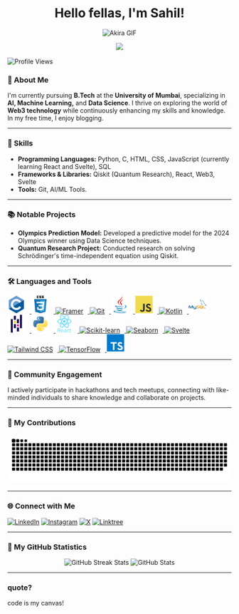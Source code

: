 <h1 align="center">Hello fellas, I'm Sahil!</h1>

<p align="center">
  <img src="https://camo.githubusercontent.com/3cb0d1f2a127b7b2a059d13e9d7540782b794fa327bac2f58c420cf2c060cf49/68747470733a2f2f692e706f7374696d672e63632f6e4c667374785a7a2f522e676966" alt="Akira GIF" />
</p>
<p align="center">
  <img src="https://readme-typing-svg.herokuapp.com?color=36BCF7&lines=AIML+Enthusiast+|+Perpetual+Learner+|+Blockchain+Explorer!" />
</p>

<p align="left"> 
  <img src="https://komarev.com/ghpvc/?username=sahilrane&label=Profile%20views&color=0e75b6&style=flat" alt="Profile Views" /> 
</p>

### 🌟 About Me
I'm currently pursuing **B.Tech** at the **University of Mumbai**, specializing in **AI, Machine Learning,** and **Data Science**. I thrive on exploring the world of **Web3 technology** while continuously enhancing my skills and knowledge. In my free time, I enjoy blogging.

---

### 🔭 Skills
- **Programming Languages:** Python, C, HTML, CSS, JavaScript (currently learning React and Svelte), SQL
- **Frameworks & Libraries:** Qiskit (Quantum Research), React, Web3, Svelte
- **Tools:** Git, AI/ML Tools.

---

### 📚 Notable Projects
- **Olympics Prediction Model:** Developed a predictive model for the 2024 Olympics winner using Data Science techniques.
- **Quantum Research Project:** Conducted research on solving Schrödinger's time-independent equation using Qiskit.

---

### 🛠️ Languages and Tools
<p align="left"> 
  <a href="https://www.cprogramming.com/" target="_blank" rel="noreferrer"> 
    <img src="https://raw.githubusercontent.com/devicons/devicon/master/icons/c/c-original.svg" alt="C" width="40" height="40" style="margin-right: 10px;"/> 
  </a> 
  <a href="https://www.w3schools.com/css/" target="_blank" rel="noreferrer"> 
    <img src="https://raw.githubusercontent.com/devicons/devicon/master/icons/css3/css3-original-wordmark.svg" alt="CSS3" width="40" height="40" style="margin-right: 10px;"/> 
  </a> 
  <a href="https://www.framer.com/" target="_blank" rel="noreferrer"> 
    <img src="https://www.vectorlogo.zone/logos/framer/framer-icon.svg" alt="Framer" width="40" height="40" style="margin-right: 10px;"/> 
  </a> 
  <a href="https://git-scm.com/" target="_blank" rel="noreferrer"> 
    <img src="https://www.vectorlogo.zone/logos/git-scm/git-scm-icon.svg" alt="Git" width="40" height="40" style="margin-right: 10px;"/> 
  </a> 
  <a href="https://www.java.com" target="_blank" rel="noreferrer"> 
    <img src="https://raw.githubusercontent.com/devicons/devicon/master/icons/java/java-original.svg" alt="Java" width="40" height="40" style="margin-right: 10px;"/> 
  </a> 
  <a href="https://developer.mozilla.org/en-US/docs/Web/JavaScript" target="_blank" rel="noreferrer"> 
    <img src="https://raw.githubusercontent.com/devicons/devicon/master/icons/javascript/javascript-original.svg" alt="JavaScript" width="40" height="40" style="margin-right: 10px;"/> 
  </a> 
  <a href="https://kotlinlang.org" target="_blank" rel="noreferrer"> 
    <img src="https://www.vectorlogo.zone/logos/kotlinlang/kotlinlang-icon.svg" alt="Kotlin" width="40" height="40" style="margin-right: 10px;"/> 
  </a> 
  <a href="https://www.mysql.com/" target="_blank" rel="noreferrer"> 
    <img src="https://raw.githubusercontent.com/devicons/devicon/master/icons/mysql/mysql-original-wordmark.svg" alt="MySQL" width="40" height="40" style="margin-right: 10px;"/> 
  </a> 
  <a href="https://pandas.pydata.org/" target="_blank" rel="noreferrer"> 
    <img src="https://raw.githubusercontent.com/devicons/devicon/2ae2a900d2f041da66e950e4d48052658d850630/icons/pandas/pandas-original.svg" alt="Pandas" width="40" height="40" style="margin-right: 10px;"/> 
  </a> 
  <a href="https://www.python.org" target="_blank" rel="noreferrer"> 
    <img src="https://raw.githubusercontent.com/devicons/devicon/master/icons/python/python-original.svg" alt="Python" width="40" height="40" style="margin-right: 10px;"/> 
  </a> 
  <a href="https://reactjs.org/" target="_blank" rel="noreferrer"> 
    <img src="https://raw.githubusercontent.com/devicons/devicon/master/icons/react/react-original-wordmark.svg" alt="React" width="40" height="40" style="margin-right: 10px;"/> 
  </a> 
  <a href="https://scikit-learn.org/" target="_blank" rel="noreferrer"> 
    <img src="https://upload.wikimedia.org/wikipedia/commons/0/05/Scikit_learn_logo_small.svg" alt="Scikit-learn" width="40" height="40" style="margin-right: 10px;"/> 
  </a> 
  <a href="https://seaborn.pydata.org/" target="_blank" rel="noreferrer"> 
    <img src="https://seaborn.pydata.org/_images/logo-mark-lightbg.svg" alt="Seaborn" width="40" height="40" style="margin-right: 10px;"/> 
  </a> 
  <a href="https://svelte.dev" target="_blank" rel="noreferrer"> 
    <img src="https://upload.wikimedia.org/wikipedia/commons/1/1b/Svelte_Logo.svg" alt="Svelte" width="40" height="40" style="margin-right: 10px;"/> 
  </a> 
  <a href="https://tailwindcss.com/" target="_blank" rel="noreferrer"> 
    <img src="https://www.vectorlogo.zone/logos/tailwindcss/tailwindcss-icon.svg" alt="Tailwind CSS" width="40" height="40" style="margin-right: 10px;"/> 
  </a> 
  <a href="https://www.tensorflow.org" target="_blank" rel="noreferrer"> 
    <img src="https://www.vectorlogo.zone/logos/tensorflow/tensorflow-icon.svg" alt="TensorFlow" width="40" height="40" style="margin-right: 10px;"/> 
  </a> 
  <a href="https://www.typescriptlang.org/" target="_blank" rel="noreferrer"> 
    <img src="https://raw.githubusercontent.com/devicons/devicon/master/icons/typescript/typescript-original.svg" alt="TypeScript" width="40" height="40" style="margin-right: 10px;"/> 
  </a> 
</p>

---

### 🤝 Community Engagement
I actively participate in hackathons and tech meetups, connecting with like-minded individuals to share knowledge and collaborate on projects.

---

### 🐍 My Contributions
![snake gif](https://github.com/Platane/snk/raw/output/github-contribution-grid-snake.svg)

---

### 🌐 Connect with Me
[![LinkedIn](https://img.shields.io/badge/LinkedIn-blue?style=flat-square&logo=linkedin)](https://linkedin.com/in/sahilrane)
[![Instagram](https://img.shields.io/badge/Instagram-pink?style=flat-square&logo=instagram)](https://instagram.com/sahilrane._)
[![X](https://img.shields.io/badge/X-blue?style=flat-square&logo=x)](https://x.com/sahilrane249)
[![Linktree](https://img.shields.io/badge/Linktree-green?style=flat-square&logo=linktree)](https://linktr.ee/sahilrane)


---
### 🔢 My GitHub Statistics
<p align="center">
  <img src="https://github-readme-streak-stats.herokuapp.com/?user=sahilrane&theme=dark" alt="GitHub Streak Stats" />
  <img src="https://github-readme-stats.vercel.app/api?username=sahilrane&show_icons=true&theme=dark" alt="GitHub Stats" />
</p>

---

### quote?
code is my canvas! 
